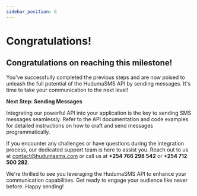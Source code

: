 ```yaml
---
sidebar_position: 6
---
```


# Congratulations!
## Congratulations on reaching this milestone!

You've successfully completed the previous steps and are now poised to unleash the full potential of the HudumaSMS API by sending messages. It's time to take your communication to the next level!

**Next Step: Sending Messages**

Integrating our powerful API into your application is the key to sending SMS messages seamlessly. Refer to the API documentation and code examples for detailed instructions on how to craft and send messages programmatically.

If you encounter any challenges or have questions during the integration process, our dedicated support team is here to assist you. Reach out to us at [contact@hudumasms.com](mailto:contact@hudumasms.com) or call us at **+254 766 298 542** or **+254 712 500 282**.

We're thrilled to see you leveraging the HudumaSMS API to enhance your communication capabilities. Get ready to engage your audience like never before. Happy sending!